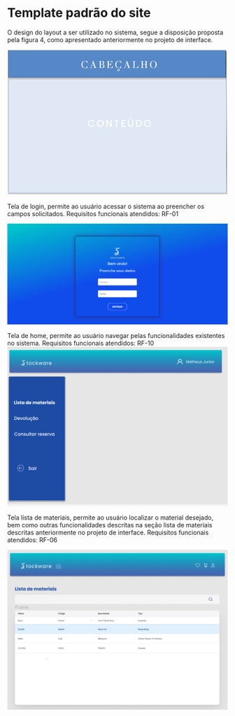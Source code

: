 # Template padrão do site 

 O design do layout a ser utilizado no sistema, segue  a disposição proposta pela figura 4, como apresentado anteriormente no projeto de interface.

 ![Exemplo de Wireframe](img/templatesw.png)

Tela de login, permite ao usuário acessar o sistema ao preencher os campos solicitados. Requisitos funcionais atendidos: RF-01

![Exemplo de Wireframe](img/telaloginsw.PNG)

Tela de home, permite ao usuário navegar pelas funcionalidades existentes no sistema.  Requisitos funcionais atendidos: RF-10
![Exemplo de Wireframe](img/telahome.png)

Tela lista de materiais, permite ao usuário localizar o material desejado, bem como outras funcionalidades descritas na seção lista de materiais descritas anteriormente no projeto de interface. Requisitos funcionais atendidos: RF-06

![Exemplo de Wireframe](img/telalista.png)

